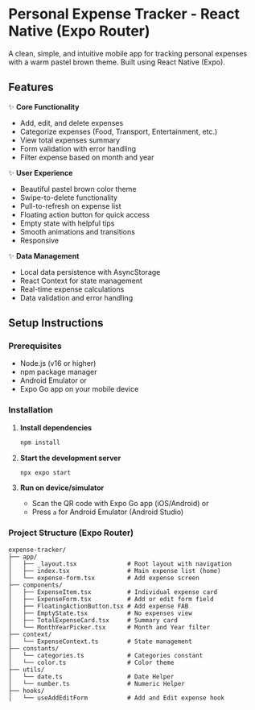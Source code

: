 # Personal Expense Tracker - React Native (Expo Router)

A clean, simple, and intuitive mobile app for tracking personal expenses with a warm pastel brown theme. Built using React Native (Expo).

## Features

✨ **Core Functionality**

- Add, edit, and delete expenses
- Categorize expenses (Food, Transport, Entertainment, etc.)
- View total expenses summary
- Form validation with error handling
- Filter expense based on month and year

✨ **User Experience**

- Beautiful pastel brown color theme
- Swipe-to-delete functionality
- Pull-to-refresh on expense list
- Floating action button for quick access
- Empty state with helpful tips
- Smooth animations and transitions
- Responsive

✨ **Data Management**

- Local data persistence with AsyncStorage
- React Context for state management
- Real-time expense calculations
- Data validation and error handling

## Setup Instructions

### Prerequisites

- Node.js (v16 or higher)
- npm package manager
- Android Emulator or
- Expo Go app on your mobile device

### Installation

1. **Install dependencies**

   ```bash
   npm install
   ```

2. **Start the development server**

   ```bash
   npx expo start
   ```

3. **Run on device/simulator**
   - Scan the QR code with Expo Go app (iOS/Android) or
   - Press `a` for Android Emulator (Android Studio)

### Project Structure (Expo Router)

```
expense-tracker/
├── app/
│   ├── _layout.tsx              # Root layout with navigation
│   ├── index.tsx                # Main expense list (home)
│   └── expense-form.tsx         # Add expense screen
├── components/
│   ├── ExpenseItem.tsx          # Individual expense card
│   ├── ExpenseForm.tsx          # Add or edit form field
│   ├── FloatingActionButton.tsx # Add expense FAB
│   ├── EmptyState.tsx           # No expenses view
│   ├── TotalExpenseCard.tsx     # Summary card
│   └── MonthYearPicker.tsx      # Month and Year filter
├── context/
│   └── ExpenseContext.ts        # State management
├── constants/
│   └── categories.ts            # Categories constant
│   └── color.ts                 # Color theme
├── utils/
│   └── date.ts                  # Date Helper
│   └── number.ts                # Numeric Helper
├── hooks/
│   └── useAddEditForm           # Add and Edit expense hook
```
